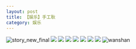 ```yaml
---
layout: post
title: 【娱乐】手工耿
category: 娱乐
---
```

![story_new_final](http://rh8cub8wq.hd-bkt.clouddn.com/img/story_new_final_0322.png)
![](http://rh8cub8wq.hd-bkt.clouddn.com/img/entertainment-220322-1.jpg)
![](http://rh8cub8wq.hd-bkt.clouddn.com/img/entertainment-220322-2.PNG)
![](http://rh8cub8wq.hd-bkt.clouddn.com/img/entertainment-220322-3.PNG)
![](http://rh8cub8wq.hd-bkt.clouddn.com/img/entertainment-220322-4.PNG)
![](http://rh8cub8wq.hd-bkt.clouddn.com/img/entertainment-220322-5.PNG)
![](http://rh8cub8wq.hd-bkt.clouddn.com/img/entertainment-220322-6.PNG)
![](http://rh8cub8wq.hd-bkt.clouddn.com/img/entertainment-220322-7.PNG)
![wanshan](http://rh8cub8wq.hd-bkt.clouddn.com/img/wanshan.png)
